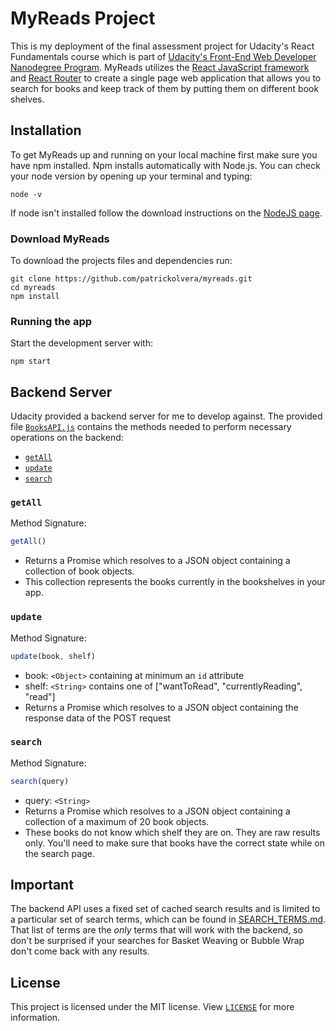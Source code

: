 # MyReads Project

This is my deployment of the final assessment project for Udacity's React Fundamentals course which is part of [Udacity's Front-End Web Developer Nanodegree Program](https://www.udacity.com/course/front-end-web-developer-nanodegree--nd001). MyReads utilizes the [React JavaScript framework](https://github.com/facebook/react) and [React Router](https://github.com/ReactTraining/react-router) to create a single page web application that allows you to search for books and keep track of them by putting them on different book shelves.

## Installation

To get MyReads up and running on your local machine first make sure you have npm installed. Npm installs automatically with Node.js. You can check your node version by opening up your terminal and typing:

    node -v

If node isn't installed follow the download instructions on the [NodeJS page](https://github.com/nodejs/node#download).

### Download MyReads

To download the projects files and dependencies run:

    git clone https://github.com/patrickolvera/myreads.git
    cd myreads
    npm install

### Running the app

Start the development server with:

    npm start

## Backend Server

Udacity provided a backend server for me to develop against. The provided file [`BooksAPI.js`](src/BooksAPI.js) contains the methods needed to perform necessary operations on the backend:

* [`getAll`](#getall)
* [`update`](#update)
* [`search`](#search)

### `getAll`

Method Signature:

```js
getAll()
```

* Returns a Promise which resolves to a JSON object containing a collection of book objects.
* This collection represents the books currently in the bookshelves in your app.

### `update`

Method Signature:

```js
update(book, shelf)
```

* book: `<Object>` containing at minimum an `id` attribute
* shelf: `<String>` contains one of ["wantToRead", "currentlyReading", "read"]
* Returns a Promise which resolves to a JSON object containing the response data of the POST request

### `search`

Method Signature:

```js
search(query)
```

* query: `<String>`
* Returns a Promise which resolves to a JSON object containing a collection of a maximum of 20 book objects.
* These books do not know which shelf they are on. They are raw results only. You'll need to make sure that books have the correct state while on the search page.

## Important
The backend API uses a fixed set of cached search results and is limited to a particular set of search terms, which can be found in [SEARCH_TERMS.md](SEARCH_TERMS.md). That list of terms are the _only_ terms that will work with the backend, so don't be surprised if your searches for Basket Weaving or Bubble Wrap don't come back with any results.

## License

This project is licensed under the MIT license. View [`LICENSE`](LICENSE) for more information.
